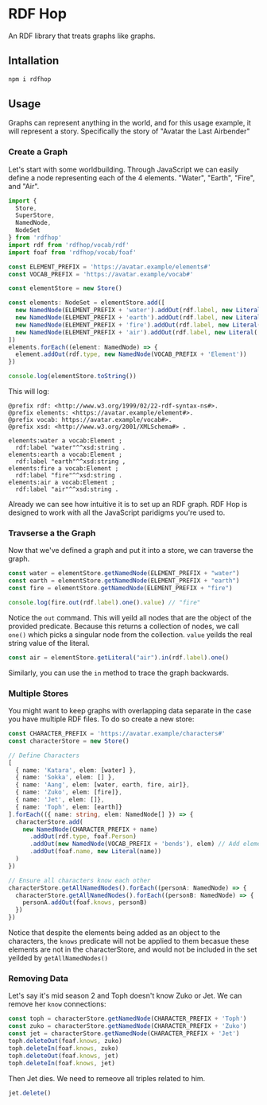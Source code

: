 # RDF Hop

An RDF library that treats graphs like graphs.

## Intallation

```bash
npm i rdfhop
```

## Usage

Graphs can represent anything in the world, and for this usage example, it will represent a story. Specifically the story of "Avatar the Last Airbender"

### Create a Graph

Let's start with some worldbuilding. Through JavaScript we can easily define a node representing each of the 4 elements. "Water", "Earth", "Fire", and "Air".

```ts
import {
  Store,
  SuperStore,
  NamedNode,
  NodeSet
} from 'rdfhop'
import rdf from 'rdfhop/vocab/rdf'
import foaf from 'rdfhop/vocab/foaf'

const ELEMENT_PREFIX = 'https://avatar.example/elements#'
const VOCAB_PREFIX = 'https://avatar.example/vocab#'

const elementStore = new Store()

const elements: NodeSet = elementStore.add([
  new NamedNode(ELEMENT_PREFIX + 'water').addOut(rdf.label, new Literal('water')),
  new NamedNode(ELEMENT_PREFIX + 'earth').addOut(rdf.label, new Literal('earth')),
  new NamedNode(ELEMENT_PREFIX + 'fire').addOut(rdf.label, new Literal('fire')),
  new NamedNode(ELEMENT_PREFIX + 'air').addOut(rdf.label, new Literal('air'))
])
elements.forEach((element: NamedNode) => {
  element.addOut(rdf.type, new NamedNode(VOCAB_PREFIX + 'Element'))
})

console.log(elementStore.toString())
```

This will log:
```ttl
@prefix rdf: <http://www.w3.org/1999/02/22-rdf-syntax-ns#>.
@prefix elements: <https://avatar.example/element#>.
@prefix vocab: https://avatar.example/vocab#>.
@prefix xsd: <http://www.w3.org/2001/XMLSchema#> .

elements:water a vocab:Element ;
  rdf:label "water"^^xsd:string .
elements:earth a vocab:Element ;
  rdf:label "earth"^^xsd:string ,
elements:fire a vocab:Element ;
  rdf:label "fire"^^xsd:string .
elements:air a vocab:Element ;
  rdf:label "air"^^xsd:string .
```

Already we can see how intuitive it is to set up an RDF graph. RDF Hop is designed to work with all the JavaScript paridigms you're used to.

### Travserse a the Graph

Now that we've defined a graph and put it into a store, we can traverse the graph.

```ts
const water = elementStore.getNamedNode(ELEMENT_PREFIX + "water")
const earth = elementStore.getNamedNode(ELEMENT_PREFIX + "earth")
const fire = elementStore.getNamedNode(ELEMENT_PREFIX + "fire")

console.log(fire.out(rdf.label).one().value) // "fire"
```

Notice the `out` command. This will yeild all nodes that are the object of the provided predicate. Because this returns a collection of nodes, we call `one()` which picks a singular node from the collection. `value` yeilds the real string value of the literal.

```ts
const air = elementStore.getLiteral("air").in(rdf.label).one()
```

Similarly, you can use the `in` method to trace the graph backwards.

### Multiple Stores

You might want to keep graphs with overlapping data separate in the case you have multiple RDF files. To do so create a new store:

```ts
const CHARACTER_PREFIX = 'https://avatar.example/characters#'
const characterStore = new Store()

// Define Characters
[
  { name: 'Katara', elem: [water] },
  { name: 'Sokka', elem: [] },
  { name: 'Aang', elem: [water, earth, fire, air]},
  { name: 'Zuko', elem: [fire]},
  { name: 'Jet', elem: []},
  { name: 'Toph', elem: [earth]}
].forEach(({ name: string, elem: NamedNode[] }) => {
  characterStore.add(
    new NamedNode(CHARACTER_PREFIX + name)
      .addOut(rdf.type, foaf.Person)
      .addOut(new NamedNode(VOCAB_PREFIX + 'bends'), elem) // Add elements as object
      .addOut(foaf.name, new Literal(name))
  )
})

// Ensure all characters know each other
characterStore.getAllNamedNodes().forEach((personA: NamedNode) => {
  characterStore.getAllNamedNodes().forEach((personB: NamedNode) => {
    personA.addOut(foaf.knows, personB)
  })
})
```

Notice that despite the elements being added as an object to the characters, the `knows` predicate will not be applied to them becasue these elements are not in the characterStore, and would not be included in the set yeilded by `getAllNamedNodes()`

### Removing Data

Let's say it's mid season 2 and Toph doesn't know Zuko or Jet. We can remove her `know` connections:

```ts
const toph = characterStore.getNamedNode(CHARACTER_PREFIX + 'Toph')
const zuko = characterStore.getNamedNode(CHARACTER_PREFIX + 'Zuko')
const jet = characterStore.getNamedNode(CHARACTER_PREFIX + 'Jet')
toph.deleteOut(foaf.knows, zuko)
toph.deleteIn(foaf.knows, zuko)
toph.deleteOut(foaf.knows, jet)
toph.deleteIn(foaf.knows, jet)
```

Then Jet dies. We need to remeove all triples related to him.
```ts
jet.delete()
```
